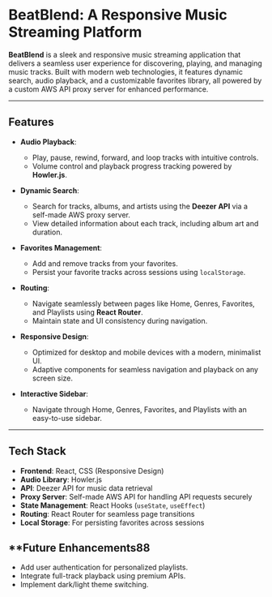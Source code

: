 # **BeatBlend: A Responsive Music Streaming Platform**

**BeatBlend** is a sleek and responsive music streaming application that delivers a seamless user experience for discovering, playing, and managing music tracks. Built with modern web technologies, it features dynamic search, audio playback, and a customizable favorites library, all powered by a custom AWS API proxy server for enhanced performance.

---

## **Features**
- **Audio Playback**:
  - Play, pause, rewind, forward, and loop tracks with intuitive controls.
  - Volume control and playback progress tracking powered by **Howler.js**.

- **Dynamic Search**:
  - Search for tracks, albums, and artists using the **Deezer API** via a self-made AWS proxy server.
  - View detailed information about each track, including album art and duration.

- **Favorites Management**:
  - Add and remove tracks from your favorites.
  - Persist your favorite tracks across sessions using `localStorage`.

- **Routing**:
  - Navigate seamlessly between pages like Home, Genres, Favorites, and Playlists using **React Router**.
  - Maintain state and UI consistency during navigation.

- **Responsive Design**:
  - Optimized for desktop and mobile devices with a modern, minimalist UI.
  - Adaptive components for seamless navigation and playback on any screen size.

- **Interactive Sidebar**:
  - Navigate through Home, Genres, Favorites, and Playlists with an easy-to-use sidebar.

---

## **Tech Stack**
- **Frontend**: React, CSS (Responsive Design)
- **Audio Library**: Howler.js
- **API**: Deezer API for music data retrieval
- **Proxy Server**: Self-made AWS API for handling API requests securely
- **State Management**: React Hooks (`useState`, `useEffect`)
- **Routing**: React Router for seamless page transitions
- **Local Storage**: For persisting favorites across sessions

## **Future Enhancements88
- Add user authentication for personalized playlists.
- Integrate full-track playback using premium APIs.
- Implement dark/light theme switching.

